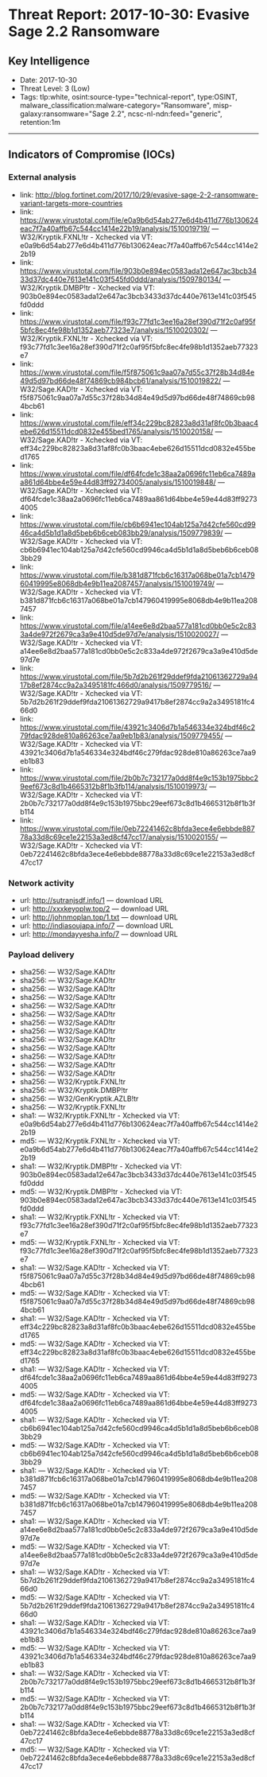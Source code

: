 # Threat Report: 2017-10-30: Evasive Sage 2.2 Ransomware


## Key Intelligence
* Date: 2017-10-30
* Threat Level: 3 (Low)
* Tags: tlp:white, osint:source-type="technical-report", type:OSINT, malware_classification:malware-category="Ransomware", misp-galaxy:ransomware="Sage 2.2", ncsc-nl-ndn:feed="generic", retention:1m

---

## Indicators of Compromise (IOCs)
### External analysis
* link: http://blog.fortinet.com/2017/10/29/evasive-sage-2-2-ransomware-variant-targets-more-countries
* link: https://www.virustotal.com/file/e0a9b6d54ab277e6d4b411d776b130624eac7f7a40affb67c544cc1414e22b19/analysis/1510019719/ — W32/Kryptik.FXNL!tr - Xchecked via VT: e0a9b6d54ab277e6d4b411d776b130624eac7f7a40affb67c544cc1414e22b19
* link: https://www.virustotal.com/file/903b0e894ec0583ada12e647ac3bcb3433d37dc440e7613e141c03f545fd0ddd/analysis/1509780134/ — W32/Kryptik.DMBP!tr - Xchecked via VT: 903b0e894ec0583ada12e647ac3bcb3433d37dc440e7613e141c03f545fd0ddd
* link: https://www.virustotal.com/file/f93c77fd1c3ee16a28ef390d71f2c0af95f5bfc8ec4fe98b1d1352aeb77323e7/analysis/1510020302/ — W32/Kryptik.FXNL!tr - Xchecked via VT: f93c77fd1c3ee16a28ef390d71f2c0af95f5bfc8ec4fe98b1d1352aeb77323e7
* link: https://www.virustotal.com/file/f5f875061c9aa07a7d55c37f28b34d84e49d5d97bd66de48f74869cb984bcb61/analysis/1510019822/ — W32/Sage.KAD!tr - Xchecked via VT: f5f875061c9aa07a7d55c37f28b34d84e49d5d97bd66de48f74869cb984bcb61
* link: https://www.virustotal.com/file/eff34c229bc82823a8d31af8fc0b3baac4ebe626d15511dcd0832e455bed1765/analysis/1510020158/ — W32/Sage.KAD!tr - Xchecked via VT: eff34c229bc82823a8d31af8fc0b3baac4ebe626d15511dcd0832e455bed1765
* link: https://www.virustotal.com/file/df64fcde1c38aa2a0696fc11eb6ca7489aa861d64bbe4e59e44d83ff92734005/analysis/1510019848/ — W32/Sage.KAD!tr - Xchecked via VT: df64fcde1c38aa2a0696fc11eb6ca7489aa861d64bbe4e59e44d83ff92734005
* link: https://www.virustotal.com/file/cb6b6941ec104ab125a7d42cfe560cd9946ca4d5b1d1a8d5beb6b6ceb083bb29/analysis/1509779839/ — W32/Sage.KAD!tr - Xchecked via VT: cb6b6941ec104ab125a7d42cfe560cd9946ca4d5b1d1a8d5beb6b6ceb083bb29
* link: https://www.virustotal.com/file/b381d871fcb6c16317a068be01a7cb147960419995e8068db4e9b11ea2087457/analysis/1510019749/ — W32/Sage.KAD!tr - Xchecked via VT: b381d871fcb6c16317a068be01a7cb147960419995e8068db4e9b11ea2087457
* link: https://www.virustotal.com/file/a14ee6e8d2baa577a181cd0bb0e5c2c833a4de972f2679ca3a9e410d5de97d7e/analysis/1510020027/ — W32/Sage.KAD!tr - Xchecked via VT: a14ee6e8d2baa577a181cd0bb0e5c2c833a4de972f2679ca3a9e410d5de97d7e
* link: https://www.virustotal.com/file/5b7d2b261f29ddef9fda21061362729a9417b8ef2874cc9a2a3495181fc466d0/analysis/1509779516/ — W32/Sage.KAD!tr - Xchecked via VT: 5b7d2b261f29ddef9fda21061362729a9417b8ef2874cc9a2a3495181fc466d0
* link: https://www.virustotal.com/file/43921c3406d7b1a546334e324bdf46c279fdac928de810a86263ce7aa9eb1b83/analysis/1509779455/ — W32/Sage.KAD!tr - Xchecked via VT: 43921c3406d7b1a546334e324bdf46c279fdac928de810a86263ce7aa9eb1b83
* link: https://www.virustotal.com/file/2b0b7c732177a0dd8f4e9c153b1975bbc29eef673c8d1b4665312b8f1b3fb114/analysis/1510019973/ — W32/Sage.KAD!tr - Xchecked via VT: 2b0b7c732177a0dd8f4e9c153b1975bbc29eef673c8d1b4665312b8f1b3fb114
* link: https://www.virustotal.com/file/0eb72241462c8bfda3ece4e6ebbde88778a33d8c69ce1e22153a3ed8cf47cc17/analysis/1510020155/ — W32/Sage.KAD!tr - Xchecked via VT: 0eb72241462c8bfda3ece4e6ebbde88778a33d8c69ce1e22153a3ed8cf47cc17

### Network activity
* url: http://sutranjsdf.info/1 — download URL
* url: http://xxxkeyoplw.top/2 — download URL
* url: http://johnmoplan.top/1.txt — download URL
* url: http://indiasoujapa.info/7 — download URL
* url: http://mondayyesha.info/7 — download URL

### Payload delivery
* sha256: <sha256> — W32/Sage.KAD!tr
* sha256: <sha256> — W32/Sage.KAD!tr
* sha256: <sha256> — W32/Sage.KAD!tr
* sha256: <sha256> — W32/Sage.KAD!tr
* sha256: <sha256> — W32/Sage.KAD!tr
* sha256: <sha256> — W32/Sage.KAD!tr
* sha256: <sha256> — W32/Sage.KAD!tr
* sha256: <sha256> — W32/Sage.KAD!tr
* sha256: <sha256> — W32/Sage.KAD!tr
* sha256: <sha256> — W32/Sage.KAD!tr
* sha256: <sha256> — W32/Sage.KAD!tr
* sha256: <sha256> — W32/Sage.KAD!tr
* sha256: <sha256> — W32/Sage.KAD!tr
* sha256: <sha256> — W32/Kryptik.FXNL!tr
* sha256: <sha256> — W32/Kryptik.DMBP!tr
* sha256: <sha256> — W32/GenKryptik.AZLB!tr
* sha256: <sha256> — W32/Kryptik.FXNL!tr
* sha1: <sha1> — W32/Kryptik.FXNL!tr - Xchecked via VT: e0a9b6d54ab277e6d4b411d776b130624eac7f7a40affb67c544cc1414e22b19
* md5: <md5> — W32/Kryptik.FXNL!tr - Xchecked via VT: e0a9b6d54ab277e6d4b411d776b130624eac7f7a40affb67c544cc1414e22b19
* sha1: <sha1> — W32/Kryptik.DMBP!tr - Xchecked via VT: 903b0e894ec0583ada12e647ac3bcb3433d37dc440e7613e141c03f545fd0ddd
* md5: <md5> — W32/Kryptik.DMBP!tr - Xchecked via VT: 903b0e894ec0583ada12e647ac3bcb3433d37dc440e7613e141c03f545fd0ddd
* sha1: <sha1> — W32/Kryptik.FXNL!tr - Xchecked via VT: f93c77fd1c3ee16a28ef390d71f2c0af95f5bfc8ec4fe98b1d1352aeb77323e7
* md5: <md5> — W32/Kryptik.FXNL!tr - Xchecked via VT: f93c77fd1c3ee16a28ef390d71f2c0af95f5bfc8ec4fe98b1d1352aeb77323e7
* sha1: <sha1> — W32/Sage.KAD!tr - Xchecked via VT: f5f875061c9aa07a7d55c37f28b34d84e49d5d97bd66de48f74869cb984bcb61
* md5: <md5> — W32/Sage.KAD!tr - Xchecked via VT: f5f875061c9aa07a7d55c37f28b34d84e49d5d97bd66de48f74869cb984bcb61
* sha1: <sha1> — W32/Sage.KAD!tr - Xchecked via VT: eff34c229bc82823a8d31af8fc0b3baac4ebe626d15511dcd0832e455bed1765
* md5: <md5> — W32/Sage.KAD!tr - Xchecked via VT: eff34c229bc82823a8d31af8fc0b3baac4ebe626d15511dcd0832e455bed1765
* sha1: <sha1> — W32/Sage.KAD!tr - Xchecked via VT: df64fcde1c38aa2a0696fc11eb6ca7489aa861d64bbe4e59e44d83ff92734005
* md5: <md5> — W32/Sage.KAD!tr - Xchecked via VT: df64fcde1c38aa2a0696fc11eb6ca7489aa861d64bbe4e59e44d83ff92734005
* sha1: <sha1> — W32/Sage.KAD!tr - Xchecked via VT: cb6b6941ec104ab125a7d42cfe560cd9946ca4d5b1d1a8d5beb6b6ceb083bb29
* md5: <md5> — W32/Sage.KAD!tr - Xchecked via VT: cb6b6941ec104ab125a7d42cfe560cd9946ca4d5b1d1a8d5beb6b6ceb083bb29
* sha1: <sha1> — W32/Sage.KAD!tr - Xchecked via VT: b381d871fcb6c16317a068be01a7cb147960419995e8068db4e9b11ea2087457
* md5: <md5> — W32/Sage.KAD!tr - Xchecked via VT: b381d871fcb6c16317a068be01a7cb147960419995e8068db4e9b11ea2087457
* sha1: <sha1> — W32/Sage.KAD!tr - Xchecked via VT: a14ee6e8d2baa577a181cd0bb0e5c2c833a4de972f2679ca3a9e410d5de97d7e
* md5: <md5> — W32/Sage.KAD!tr - Xchecked via VT: a14ee6e8d2baa577a181cd0bb0e5c2c833a4de972f2679ca3a9e410d5de97d7e
* sha1: <sha1> — W32/Sage.KAD!tr - Xchecked via VT: 5b7d2b261f29ddef9fda21061362729a9417b8ef2874cc9a2a3495181fc466d0
* md5: <md5> — W32/Sage.KAD!tr - Xchecked via VT: 5b7d2b261f29ddef9fda21061362729a9417b8ef2874cc9a2a3495181fc466d0
* sha1: <sha1> — W32/Sage.KAD!tr - Xchecked via VT: 43921c3406d7b1a546334e324bdf46c279fdac928de810a86263ce7aa9eb1b83
* md5: <md5> — W32/Sage.KAD!tr - Xchecked via VT: 43921c3406d7b1a546334e324bdf46c279fdac928de810a86263ce7aa9eb1b83
* sha1: <sha1> — W32/Sage.KAD!tr - Xchecked via VT: 2b0b7c732177a0dd8f4e9c153b1975bbc29eef673c8d1b4665312b8f1b3fb114
* md5: <md5> — W32/Sage.KAD!tr - Xchecked via VT: 2b0b7c732177a0dd8f4e9c153b1975bbc29eef673c8d1b4665312b8f1b3fb114
* sha1: <sha1> — W32/Sage.KAD!tr - Xchecked via VT: 0eb72241462c8bfda3ece4e6ebbde88778a33d8c69ce1e22153a3ed8cf47cc17
* md5: <md5> — W32/Sage.KAD!tr - Xchecked via VT: 0eb72241462c8bfda3ece4e6ebbde88778a33d8c69ce1e22153a3ed8cf47cc17
